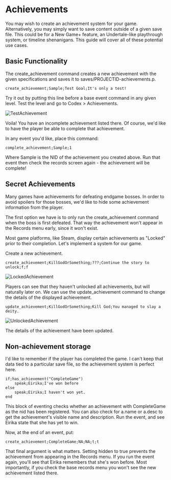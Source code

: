 # Achievements

You may wish to create an achievement system for your game. Alternatively, you may simply want to save content outside of a given save file. This could be for a New Game+ feature, an Undertale-like playthrough system, or timeline shenanigans. This guide will cover all of these potential use cases.

## Basic Functionality

The create_achievement command creates a new achievement with the given specifications and saves it to saves/PROJECTID-achievements.p.

```create_achievement;Sample;Test Goal;It's only a test!```

Try it out by putting this line before a base event command in any given level. Test the level and go to Codex > Achievements.

![TestAchievement](images/TestAchievement.png)

Voila! You have an incomplete achievement listed there. Of course, we'd like to have the player be able to complete that achievement.

In any event you'd like, place this command:

```complete_achievement;Sample;1```

Where Sample is the NID of the achievement you created above. Run that event then check the records screen again - the achievement will be complete!

## Secret Achievements

Many games have achievements for defeating endgame bosses. In order to avoid spoilers for those bosses, we'd like to hide some achievement information from the player.

The first option we have is to only run the create_achievement command when the boss is first defeated. That way the achievement won't appear in the Records menu early, since it won't exist.

Most game platforms, like Steam, display certain achievements as "Locked" prior to their completion. Let's implement a system for our game.

Create a new achievement.

```create_achievement;KillGodOrSomething;???;Continue the story to unlock;f;f```

![LockedAchievement](images/LockedAchievement.png)

Players can see that they haven't unlocked all achievements, but will naturally later on. We can use the update_achievement command to change the details of the displayed achievement.

```update_achievement;KillGodOrSomething;Kill God;You managed to slay a deity.```

![UnlockedAchievement](images/UnlockedAchievement.png)

The details of the achievement have been updated.

## Non-achievement storage

I'd like to remember if the player has completed the game. I can't keep that data tied to a particular save file, so the achievement system is perfect here.

```
if;has_achievement("CompleteGame")
    speak;Eirika;I've won before
else
    speak;Eirika;I haven't won yet.
end
```

This block of eventing checks whether an achievement with CompleteGame as the nid has been registered. You can also check for a.name or a.desc to get the achievement's visible name and description. Run the event, and see Eirika state that she has yet to win.

Now, at the end of an event, put:

```create_achievement;CompleteGame;NA;NA;t;t```

That final argument is what matters. Setting hidden to true prevents the achievement from appearing in the Records menu. If you run the event again, you'll see that Eirika remembers that she's won before. Most importantly, if you check the base records menu you won't see the new achievement listed there.